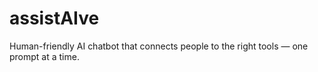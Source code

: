 # assistAIve
Human-friendly AI chatbot that connects people to the right tools — one prompt at a time.
